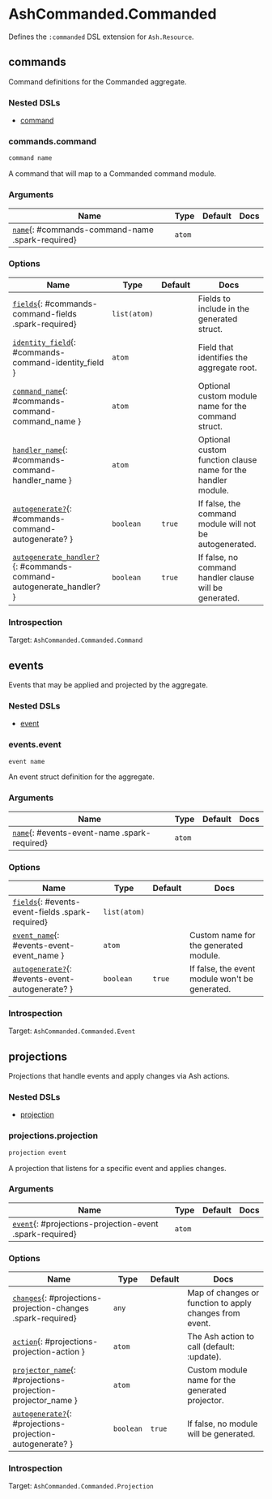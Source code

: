 <!--
This file was generated by Spark. Do not edit it by hand.
-->
# AshCommanded.Commanded

Defines the `:commanded` DSL extension for `Ash.Resource`.


## commands
Command definitions for the Commanded aggregate.

### Nested DSLs
 * [command](#commands-command)





### commands.command
```elixir
command name
```


A command that will map to a Commanded command module.





### Arguments

| Name | Type | Default | Docs |
|------|------|---------|------|
| [`name`](#commands-command-name){: #commands-command-name .spark-required} | `atom` |  |  |
### Options

| Name | Type | Default | Docs |
|------|------|---------|------|
| [`fields`](#commands-command-fields){: #commands-command-fields .spark-required} | `list(atom)` |  | Fields to include in the generated struct. |
| [`identity_field`](#commands-command-identity_field){: #commands-command-identity_field } | `atom` |  | Field that identifies the aggregate root. |
| [`command_name`](#commands-command-command_name){: #commands-command-command_name } | `atom` |  | Optional custom module name for the command struct. |
| [`handler_name`](#commands-command-handler_name){: #commands-command-handler_name } | `atom` |  | Optional custom function clause name for the handler module. |
| [`autogenerate?`](#commands-command-autogenerate?){: #commands-command-autogenerate? } | `boolean` | `true` | If false, the command module will not be autogenerated. |
| [`autogenerate_handler?`](#commands-command-autogenerate_handler?){: #commands-command-autogenerate_handler? } | `boolean` | `true` | If false, no command handler clause will be generated. |





### Introspection

Target: `AshCommanded.Commanded.Command`




## events
Events that may be applied and projected by the aggregate.

### Nested DSLs
 * [event](#events-event)





### events.event
```elixir
event name
```


An event struct definition for the aggregate.





### Arguments

| Name | Type | Default | Docs |
|------|------|---------|------|
| [`name`](#events-event-name){: #events-event-name .spark-required} | `atom` |  |  |
### Options

| Name | Type | Default | Docs |
|------|------|---------|------|
| [`fields`](#events-event-fields){: #events-event-fields .spark-required} | `list(atom)` |  |  |
| [`event_name`](#events-event-event_name){: #events-event-event_name } | `atom` |  | Custom name for the generated module. |
| [`autogenerate?`](#events-event-autogenerate?){: #events-event-autogenerate? } | `boolean` | `true` | If false, the event module won't be generated. |





### Introspection

Target: `AshCommanded.Commanded.Event`




## projections
Projections that handle events and apply changes via Ash actions.

### Nested DSLs
 * [projection](#projections-projection)





### projections.projection
```elixir
projection event
```


A projection that listens for a specific event and applies changes.





### Arguments

| Name | Type | Default | Docs |
|------|------|---------|------|
| [`event`](#projections-projection-event){: #projections-projection-event .spark-required} | `atom` |  |  |
### Options

| Name | Type | Default | Docs |
|------|------|---------|------|
| [`changes`](#projections-projection-changes){: #projections-projection-changes .spark-required} | `any` |  | Map of changes or function to apply changes from event. |
| [`action`](#projections-projection-action){: #projections-projection-action } | `atom` |  | The Ash action to call (default: :update). |
| [`projector_name`](#projections-projection-projector_name){: #projections-projection-projector_name } | `atom` |  | Custom module name for the generated projector. |
| [`autogenerate?`](#projections-projection-autogenerate?){: #projections-projection-autogenerate? } | `boolean` | `true` | If false, no module will be generated. |





### Introspection

Target: `AshCommanded.Commanded.Projection`





<style type="text/css">.spark-required::after { content: "*"; color: red !important; }</style>

